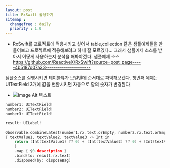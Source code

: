 ```yaml
---
layout: post
title: RxSwift 활용하기
sitemap :
  changefreq : daily
  priority : 1.0
---
```


- RxSwift를 프로젝트에 적용시키고 싶어서 table,collection 같은 샘플예제들을 만들어보고 프로젝트에 적용해보려고 하니 잘 모르겠다... 
그래서 샘플예제 소스를 받아서 어떻게 사용하는지 분석을 해봐야겠다.
샘플예제 소스
https://github.com/ReactiveX/RxSwift?source=post_page-----4b5187d07a33----------------------


샘플소스를 실행시키면 테이블뷰가 보일텐데 순서대로 파악해보겠다.
첫번째 예제는 UITextField 3개에 값을 변환시키면 자동으로 합의 숫자가 변경된다
- ![Image Alt 텍스트](https://user-images.githubusercontent.com/45751308/66808825-f7867e80-ef66-11e9-82ba-d2bc93c9d328.png)
```c
number1: UITextField!
number2: UITextField!
number3: UITextField!

result: UILabel!

Observable.combineLatest(number1.rx.text.orEmpty, number2.rx.text.orEmpty, number3.rx.text.orEmpty) 
{ textValue1, textValue2, textValue3 -> Int in
    return (Int(textValue1) ?? 0) + (Int(textValue2) ?? 0) + (Int(textValue3) ?? 0)
    }
    .map { $0.description }
    .bind(to: result.rx.text)
    .disposed(by: disposeBag)
```


































